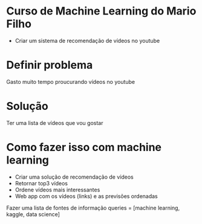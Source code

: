 # Curso de Machine Learning do Mario Filho
- Criar um sistema de recomendação de vídeos no youtube

# Definir problema
Gasto muito tempo proucurando vídeos no youtube


# Solução 
Ter uma lista de vídeos que vou gostar

# Como fazer isso com machine learning
- Criar uma solução de recomendação de vídeos
- Retornar top3 vídeos
- Ordene vídeos mais interessantes
- Web app com os vídeos (links) e as previsões ordenadas

Fazer uma lista de fontes de informação
queries = [machine learning, kaggle, data science]